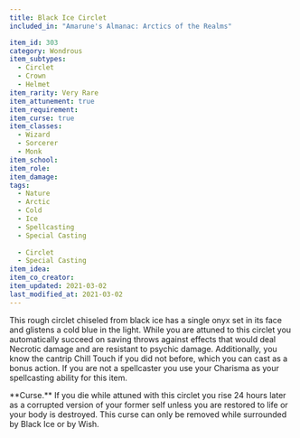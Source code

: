```yaml
---
title: Black Ice Circlet
included_in: "Amarune's Almanac: Arctics of the Realms"

item_id: 303
category: Wondrous
item_subtypes: 
  - Circlet
  - Crown
  - Helmet
item_rarity: Very Rare
item_attunement: true
item_requirement: 
item_curse: true
item_classes: 
  - Wizard
  - Sorcerer
  - Monk
item_school: 
item_role: 
item_damage: 
tags:
  - Nature
  - Arctic
  - Cold
  - Ice
  - Spellcasting
  - Special Casting
  
  - Circlet
  - Special Casting
item_idea: 
item_co_creator: 
item_updated: 2021-03-02
last_modified_at: 2021-03-02
---
```


This rough circlet chiseled from black ice has a single onyx set in its face and glistens a cold blue in the light. While you are attuned to this circlet you automatically succeed on saving throws against effects that would deal Necrotic damage and are resistant to psychic damage. Additionally, you know the cantrip <magic-spell>Chill Touch</magic-spell> if you did not before, which you can cast as a bonus action. If you are not a spellcaster you use your Charisma as your spellcasting ability for this item.  

<!--excerpt-->
<div class="curse">
**Curse.** If you die while attuned with this circlet you rise 24 hours later as a corrupted version of your former self unless you are restored to life or your body is destroyed. This curse can only be removed while surrounded by Black Ice or by <magic-spell>Wish</magic-spell>.
</div>
